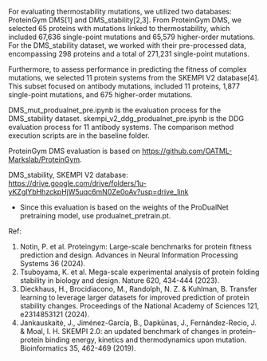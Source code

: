 For evaluating thermostability mutations, we utilized two databases: ProteinGym DMS[1] and DMS_stability[2,3]. From ProteinGym DMS, we selected 65 proteins with mutations linked to thermostability, which included 67,636 single-point mutations and 65,579 higher-order mutations. For the DMS_stability dataset, we worked with their pre-processed data, encompassing 298 proteins and a total of 271,231 single-point mutations.

Furthermore, to assess performance in predicting the fitness of complex mutations, we selected 11 protein systems from the SKEMPI V2 database[4]. This subset focused on antibody mutations, included 11 proteins, 1,877 single-point mutations, and 675 higher-order mutations.

DMS_mut_produalnet_pre.ipynb is the evaluation process for the DMS_stability dataset. skempi_v2_ddg_produalnet_pre.ipynb is the DDG evaluation process for 11 antibody systems. The comparison method execution scripts are in the baseline folder.

ProteinGym DMS evaluation is based on https://github.com/OATML-Markslab/ProteinGym.

DMS_stability, SKEMPI V2 database: https://drive.google.com/drive/folders/1u-yKZglYbHhzckpHjW5uqc6mN0Ze0oAv?usp=drive_link

- Since this evaluation is based on the weights of the ProDualNet pretraining model, use produalnet_pretrain.pt.

  
Ref:
1. Notin, P. et al. Proteingym: Large-scale benchmarks for protein fitness prediction and design. Advances in Neural Information Processing Systems 36 (2024).
2. Tsuboyama, K. et al. Mega-scale experimental analysis of protein folding stability in biology and design. Nature 620, 434-444 (2023).
3. Dieckhaus, H., Brocidiacono, M., Randolph, N. Z. & Kuhlman, B. Transfer learning to leverage larger datasets for improved prediction of protein stability changes. Proceedings of the National Academy of Sciences 121, e2314853121 (2024).
4. Jankauskaitė, J., Jiménez-García, B., Dapkūnas, J., Fernández-Recio, J. & Moal, I. H. SKEMPI 2.0: an updated benchmark of changes in protein–protein binding energy, kinetics and thermodynamics upon mutation. Bioinformatics 35, 462-469 (2019).
